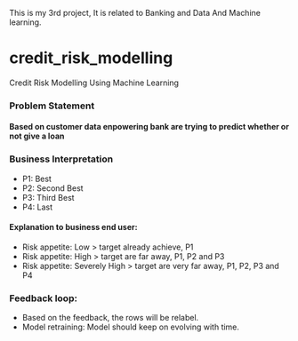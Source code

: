 This is my 3rd project, It is related to Banking and Data And Machine learning.

# credit_risk_modelling
Credit Risk Modelling Using Machine Learning

### Problem Statement
#### Based on customer data enpowering bank are trying to predict whether or not give a loan

### Business Interpretation
- P1: Best
- P2: Second Best
- P3: Third Best
- P4: Last
#### Explanation to business end user:
- Risk appetite: Low > target already achieve, P1 
- Risk appetite: High > target are far away, P1, P2 and P3 
- Risk appetite: Severely High > target are very far away, P1, P2, P3 and P4

### Feedback loop:
- Based on the feedback, the rows will be relabel. 
- Model retraining: Model should keep on evolving with time.
